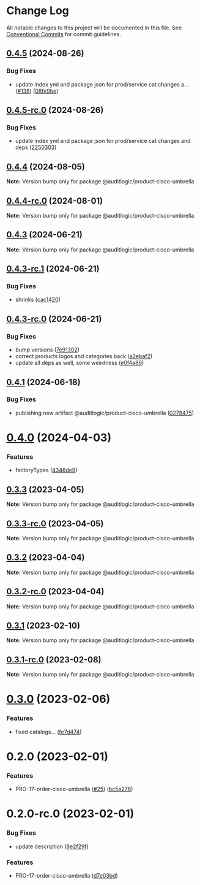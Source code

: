 # Change Log

All notable changes to this project will be documented in this file.
See [Conventional Commits](https://conventionalcommits.org) for commit guidelines.

## [0.4.5](https://github.com/auditlogic/product/compare/@auditlogic/product-cisco-umbrella@0.4.4...@auditlogic/product-cisco-umbrella@0.4.5) (2024-08-26)


### Bug Fixes

* update index yml and package json for prod/service cat changes a… ([#138](https://github.com/auditlogic/product/issues/138)) ([08fe9be](https://github.com/auditlogic/product/commit/08fe9beb1c8457462a19bc69caa02e6212d97e1a))





## [0.4.5-rc.0](https://github.com/auditlogic/product/compare/@auditlogic/product-cisco-umbrella@0.4.4...@auditlogic/product-cisco-umbrella@0.4.5-rc.0) (2024-08-26)


### Bug Fixes

* update index yml and package json for prod/service cat changes and deps ([2250303](https://github.com/auditlogic/product/commit/225030363a363608240135b7ebed386b28f01e4b))





## [0.4.4](https://github.com/auditlogic/product/compare/@auditlogic/product-cisco-umbrella@0.4.3...@auditlogic/product-cisco-umbrella@0.4.4) (2024-08-05)

**Note:** Version bump only for package @auditlogic/product-cisco-umbrella





## [0.4.4-rc.0](https://github.com/auditlogic/product/compare/@auditlogic/product-cisco-umbrella@0.4.3...@auditlogic/product-cisco-umbrella@0.4.4-rc.0) (2024-08-01)

**Note:** Version bump only for package @auditlogic/product-cisco-umbrella





## [0.4.3](https://github.com/auditlogic/product/compare/@auditlogic/product-cisco-umbrella@0.4.3-rc.1...@auditlogic/product-cisco-umbrella@0.4.3) (2024-06-21)

**Note:** Version bump only for package @auditlogic/product-cisco-umbrella





## [0.4.3-rc.1](https://github.com/auditlogic/product/compare/@auditlogic/product-cisco-umbrella@0.4.3-rc.0...@auditlogic/product-cisco-umbrella@0.4.3-rc.1) (2024-06-21)


### Bug Fixes

* shrinks ([cac1420](https://github.com/auditlogic/product/commit/cac14200fefcd8183ab69fe89a47bd3f70f563e9))





## [0.4.3-rc.0](https://github.com/auditlogic/product/compare/@auditlogic/product-cisco-umbrella@0.4.1...@auditlogic/product-cisco-umbrella@0.4.3-rc.0) (2024-06-21)


### Bug Fixes

* bump versions ([7e91302](https://github.com/auditlogic/product/commit/7e913023b8b312150ed7762c32fbbe616be71de5))
* correct products logos and categories back ([a2ebaf2](https://github.com/auditlogic/product/commit/a2ebaf2efe8e232e6ff22c774c456048771f9469))
* update all deps as well, some weirdness ([e0f4a86](https://github.com/auditlogic/product/commit/e0f4a864714e2d3de6bbf3da014d5312fe53be2f))





## [0.4.1](https://github.com/auditlogic/product/compare/@auditlogic/product-cisco-umbrella@0.4.0...@auditlogic/product-cisco-umbrella@0.4.1) (2024-06-18)


### Bug Fixes

* publishing new artifact @auditlogic/product-cisco-umbrella ([0278475](https://github.com/auditlogic/product/commit/027847542311dcd8c0690ba9f65ea6d631927b21))





# [0.4.0](https://github.com/auditlogic/product/compare/@auditlogic/product-cisco-umbrella@0.3.3...@auditlogic/product-cisco-umbrella@0.4.0) (2024-04-03)


### Features

* factoryTypes ([4346de9](https://github.com/auditlogic/product/commit/4346de92693aee892fccf725338ffc7b80ab182b))





## [0.3.3](https://github.com/auditlogic/product/compare/@auditlogic/product-cisco-umbrella@0.3.3-rc.0...@auditlogic/product-cisco-umbrella@0.3.3) (2023-04-05)

**Note:** Version bump only for package @auditlogic/product-cisco-umbrella





## [0.3.3-rc.0](https://github.com/auditlogic/product/compare/@auditlogic/product-cisco-umbrella@0.3.2...@auditlogic/product-cisco-umbrella@0.3.3-rc.0) (2023-04-05)

**Note:** Version bump only for package @auditlogic/product-cisco-umbrella





## [0.3.2](https://github.com/auditlogic/product/compare/@auditlogic/product-cisco-umbrella@0.3.1...@auditlogic/product-cisco-umbrella@0.3.2) (2023-04-04)

**Note:** Version bump only for package @auditlogic/product-cisco-umbrella





## [0.3.2-rc.0](https://github.com/auditlogic/product/compare/@auditlogic/product-cisco-umbrella@0.3.1...@auditlogic/product-cisco-umbrella@0.3.2-rc.0) (2023-04-04)

**Note:** Version bump only for package @auditlogic/product-cisco-umbrella





## [0.3.1](https://github.com/auditlogic/product/compare/@auditlogic/product-cisco-umbrella@0.3.0...@auditlogic/product-cisco-umbrella@0.3.1) (2023-02-10)

**Note:** Version bump only for package @auditlogic/product-cisco-umbrella





## [0.3.1-rc.0](https://github.com/auditlogic/product/compare/@auditlogic/product-cisco-umbrella@0.3.0...@auditlogic/product-cisco-umbrella@0.3.1-rc.0) (2023-02-08)

**Note:** Version bump only for package @auditlogic/product-cisco-umbrella





# [0.3.0](https://github.com/auditlogic/product/compare/@auditlogic/product-cisco-umbrella@0.2.0...@auditlogic/product-cisco-umbrella@0.3.0) (2023-02-06)


### Features

* fixed  catalogs... ([fe7d474](https://github.com/auditlogic/product/commit/fe7d4740077ae11bc8a0d7375bbf2c182448c261))





# 0.2.0 (2023-02-01)


### Features

* PRO-17-order-cisco-umbrella ([#25](https://github.com/auditlogic/product/issues/25)) ([bc5e276](https://github.com/auditlogic/product/commit/bc5e276a3af38ca5ecd26809f655b2f7cd92bc08))





# 0.2.0-rc.0 (2023-02-01)


### Bug Fixes

* update description ([8e2f29f](https://github.com/auditlogic/product/commit/8e2f29fbacea632aaffbc9e717de5e4c3aa0bfe9))


### Features

* PRO-17-order-cisco-umbrella ([d7e03bd](https://github.com/auditlogic/product/commit/d7e03bda1c34bdf8902315aecdd53e69a8e41dc9))
